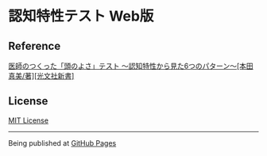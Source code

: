 # 認知特性テスト Web版

Reference
--
[医師のつくった「頭のよさ」テスト 〜認知特性から見た6つのパターン〜[本田真美/著][光文社新書]](https://www.kobunsha.com/shelf/book/isbn/9784334036898)

License
--
[MIT License](https://github.com/yutarot/personal-cognitive-property-test/blob/master/LICENSE)

---

Being published at [GitHub Pages](https://yutarot.github.io/personal-cognitive-property-test/)
